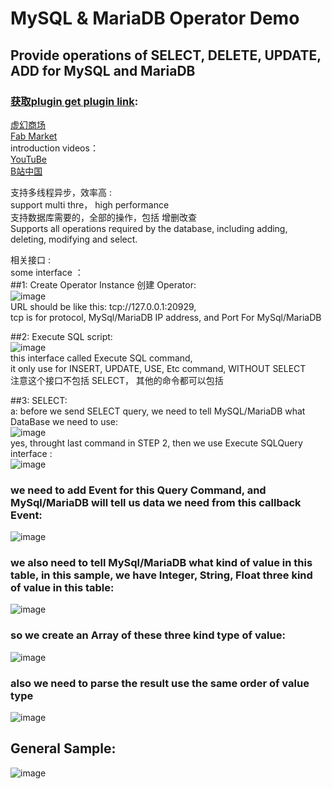 # MySQL & MariaDB Operator Demo    
## Provide operations of SELECT, DELETE, UPDATE, ADD for MySQL and MariaDB
### [获取plugin get plugin link](https://buy.stripe.com/3cs14f3K5cq198I7sw):     
[虚幻商场](https://www.fab.com/zh-cn/listings/d5894a45-f348-4a80-bdff-efc92e147f61)  
[Fab Market](https://www.fab.com/zh-cn/listings/d5894a45-f348-4a80-bdff-efc92e147f61)  
introduction videos：   
[YouTuBe](https://youtu.be/RdY1BI64QqQ?si=FIuxmg-5Qh4Om8GD)  
[B站中国](https://www.bilibili.com/video/BV18pskesEt6/)  


支持多线程异步，效率高 :     
support multi thre， high performance    
支持数据库需要的，全部的操作，包括 增删改查       
Supports all operations required by the database, including adding, deleting, modifying and select.        


相关接口 :     
some interface ：    
##1: Create Operator Instance 创建 Operator:   
![image](https://github.com/user-attachments/assets/eef548a3-a83f-45be-859c-3d4131c5e2f7)     
URL should be like this:  tcp://127.0.0.1:20929,    
tcp is for protocol, MySql/MariaDB IP address, and Port For MySql/MariaDB    

##2: Execute SQL script:     
![image](https://github.com/user-attachments/assets/a264b154-58ac-4221-920a-5c0891534428)    
this interface called Execute SQL command,    
it only use for INSERT, UPDATE, USE, Etc command,  WITHOUT SELECT    
注意这个接口不包括  SELECT， 其他的命令都可以包括    


##3: SELECT:        
a: before we send SELECT query, we need to tell MySQL/MariaDB what DataBase we need to use:    
![image](https://github.com/user-attachments/assets/149fd044-aee3-490e-adf9-75734c7db33b)     
yes, throught last command in STEP 2, then we use Execute SQLQuery interface :       
![image](https://github.com/user-attachments/assets/c8a02236-9dc5-4356-adb1-c8b4347e4852)     
### we need to add Event for this Query Command, and MySql/MariaDB will tell us data we need from this callback Event:    
![image](https://github.com/user-attachments/assets/900afc4c-ee12-447a-9e3a-a2f3600b66c4)     
### we also need to tell MySql/MariaDB what kind of value in this table, in this sample, we have Integer, String, Float three kind of value in this table:   
![image](https://github.com/user-attachments/assets/95309552-619c-412c-9879-9a4a70237f89)     
### so we create an Array of these three kind type of value:    
![image](https://github.com/user-attachments/assets/fa9b91ca-91c8-458f-a0d9-7d43918265cc)     
### also we need to parse the result use the same order of value type     
![image](https://github.com/user-attachments/assets/69cc40f1-40bd-40c3-82ea-695e2d789533)     

## General Sample:    
![image](https://github.com/user-attachments/assets/1bf2692a-a28a-4262-8af8-69bb38d6b8d9)    




    
